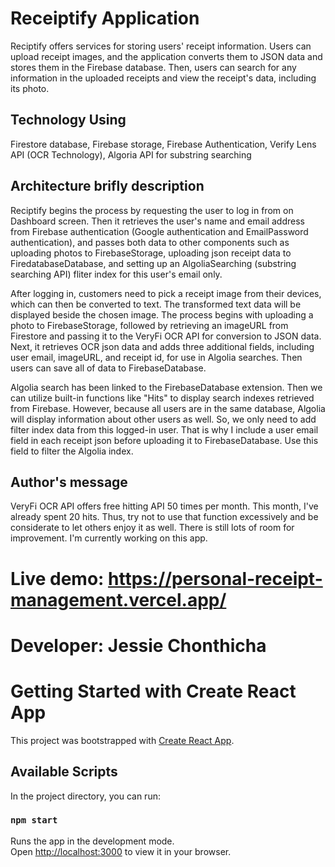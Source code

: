# Receiptify Application

Reciptify offers services for storing users' receipt information. Users can upload receipt images, and the application converts them to JSON data and stores them in the Firebase database. Then, users can search for any information in the uploaded receipts and view the receipt's data, including its photo.

## Technology Using
Firestore database, Firebase storage, Firebase Authentication, Verify Lens API (OCR Technology), Algoria API for substring searching

## Architecture brifly description
Reciptify begins the process by requesting the user to log in from <Login/> on Dashboard screen. Then it retrieves the user's name and email address from Firebase authentication (Google authentication and EmailPassword authentication), and passes both data to other components such as uploading photos to FirebaseStorage, uploading json receipt data to FiredatabaseDatabase, and setting up an AlgoliaSearching (substring searching API) fliter index for this user's email only.

After logging in, customers need to pick a receipt image from their devices, which can then be converted to text. The transformed text data will be displayed beside the chosen image. The process begins with uploading a photo to FirebaseStorage, followed by retrieving an imageURL from Firestore and passing it to the VeryFi OCR API for conversion to JSON data. Next, it retrieves OCR json data and adds three additional fields, including user email, imageURL, and receipt id, for use in Algolia searches. Then users can save all of data to FirebaseDatabase.

Algolia search has been linked to the FirebaseDatabase extension. Then we can utilize built-in functions like "Hits" to display search indexes retrieved from Firebase. However, because all users are in the same database, Algolia will display information about other users as well. So, we only need to add filter index data from this logged-in user. That is why I include a user email field in each receipt json before uploading it to FirebaseDatabase. Use this field to filter the Algolia index.

## Author's message
VeryFi OCR API offers free hitting API 50 times per month. This month, I've already spent 20 hits.  Thus, try not to use that function excessively and be considerate to let others enjoy it as well.
There is still lots of room for improvement. I'm currently working on this app.

# Live demo: https://personal-receipt-management.vercel.app/

# Developer: Jessie Chonthicha

# Getting Started with Create React App

This project was bootstrapped with [Create React App](https://github.com/facebook/create-react-app).

## Available Scripts

In the project directory, you can run:

### `npm start`

Runs the app in the development mode.\
Open [http://localhost:3000](http://localhost:3000) to view it in your browser.


